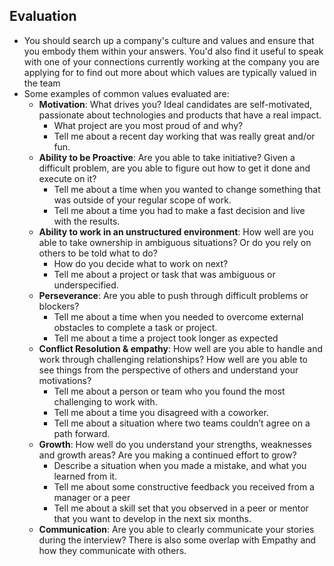 ## Evaluation
- You should search up a company's culture and values and ensure that you embody them within your answers. You'd also find it useful to speak with one of your connections currently working at the company you are applying for to find out more about which values are typically valued in the team
- Some examples of common values evaluated are:
	- **Motivation**: What drives you? Ideal candidates are self-motivated, passionate about technologies and products that have a real impact.
		- What project are you most proud of and why?
		- Tell me about a recent day working that was really great and/or fun.
	- **Ability to be Proactive**: Are you able to take initiative? Given a difficult problem, are you able to figure out how to get it done and execute on it?
		- Tell me about a time when you wanted to change something that was outside of your regular scope of work.
		- Tell me about a time you had to make a fast decision and live with the results.
	- **Ability to work in an unstructured environment**: How well are you able to take ownership in ambiguous situations? Or do you rely on others to be told what to do?
		- How do you decide what to work on next?
		- Tell me about a project or task that was ambiguous or underspecified.
	- **Perseverance**: Are you able to push through difficult problems or blockers?
		- Tell me about a time when you needed to overcome external obstacles to complete a task or project.
		- Tell me about a time a project took longer as expected
	- **Conflict Resolution & empathy**: How well are you able to handle and work through challenging relationships? How well are you able to see things from the perspective of others and understand your motivations?
		- Tell me about a person or team who you found the most challenging to work with.
		- Tell me about a time you disagreed with a coworker.
		- Tell me about a situation where two teams couldn’t agree on a path forward.
	- **Growth**: How well do you understand your strengths, weaknesses and growth areas? Are you making a continued effort to grow?
		- Describe a situation when you made a mistake, and what you learned from it.
		- Tell me about some constructive feedback you received from a manager or a peer
		- Tell me about a skill set that you observed in a peer or mentor that you want to develop in the next six months.
	- **Communication**: Are you able to clearly communicate your stories during the interview? There is also some overlap with Empathy and how they communicate with others.
